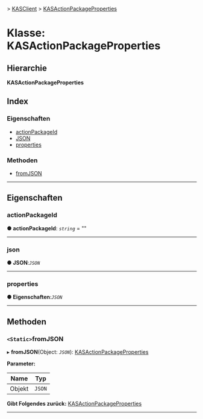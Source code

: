 [](../README.md) > [KASClient](../modules/kasclient.md) > [KASActionPackageProperties](../classes/kasclient.kasactionpackageproperties.md)

# <a name="class-kasactionpackageproperties"></a>Klasse: KASActionPackageProperties

## <a name="hierarchy"></a>Hierarchie

**KASActionPackageProperties**

## <a name="index"></a>Index 

### <a name="properties"></a>Eigenschaften

* [actionPackageId](kasclient.kasactionpackageproperties.md#actionpackageid)
* [JSON](kasclient.kasactionpackageproperties.md#json)
* [properties](kasclient.kasactionpackageproperties.md#properties)
### <a name="methods"></a>Methoden

* [fromJSON](kasclient.kasactionpackageproperties.md#fromjson)

---

## <a name="properties"></a>Eigenschaften

<a id="actionpackageid"></a>

###  <a name="actionpackageid"></a>actionPackageId

**● actionPackageId**: *`string`* = ""

___

<a id="json"></a>

###  <a name="json"></a>json

**● JSON**:*`JSON`*

___

<a id="properties"></a>

###  <a name="properties"></a>properties

**● Eigenschaften**:*`JSON`*

___

## <a name="methods"></a>Methoden

<a id="fromjson"></a>

### <a name="static-fromjson"></a>`<Static>`fromJSON

▸ **fromJSON**(Object: *`JSON`*): [KASActionPackageProperties](kasclient.kasactionpackageproperties.md)

**Parameter:**

| Name | Typ |
| ------ | ------ |
| Objekt | `JSON` |

**Gibt Folgendes zurück:** [KASActionPackageProperties](kasclient.kasactionpackageproperties.md)

___

